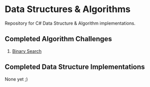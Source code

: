 # Data Structures & Algorithms
Repository for C# Data Structure & Algorithm implementations.

## Completed Algorithm Challenges
1. [Binary Search](./challenges/binary-search/README.md)

## Completed Data Structure Implementations
None yet ;)